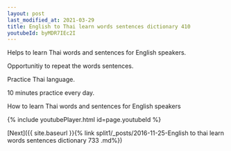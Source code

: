 ```yaml
---
layout: post
last_modified_at: 2021-03-29
title: English to Thai learn words sentences dictionary 410 
youtubeId: byMDR7IEc2I
---
```

 
 
Helps to learn Thai words and sentences for English speakers.

Opportunitiy to repeat the words sentences. 

Practice Thai language. 
 
10 minutes practice every day. 
 
How to learn Thai words and sentences for English speakers 
 
{% include youtubePlayer.html id=page.youtubeId %}
 
 
[Next]({{ site.baseurl }}{% link  split1/_posts/2016-11-25-English to thai learn words sentences dictionary 733 .md%})
 
